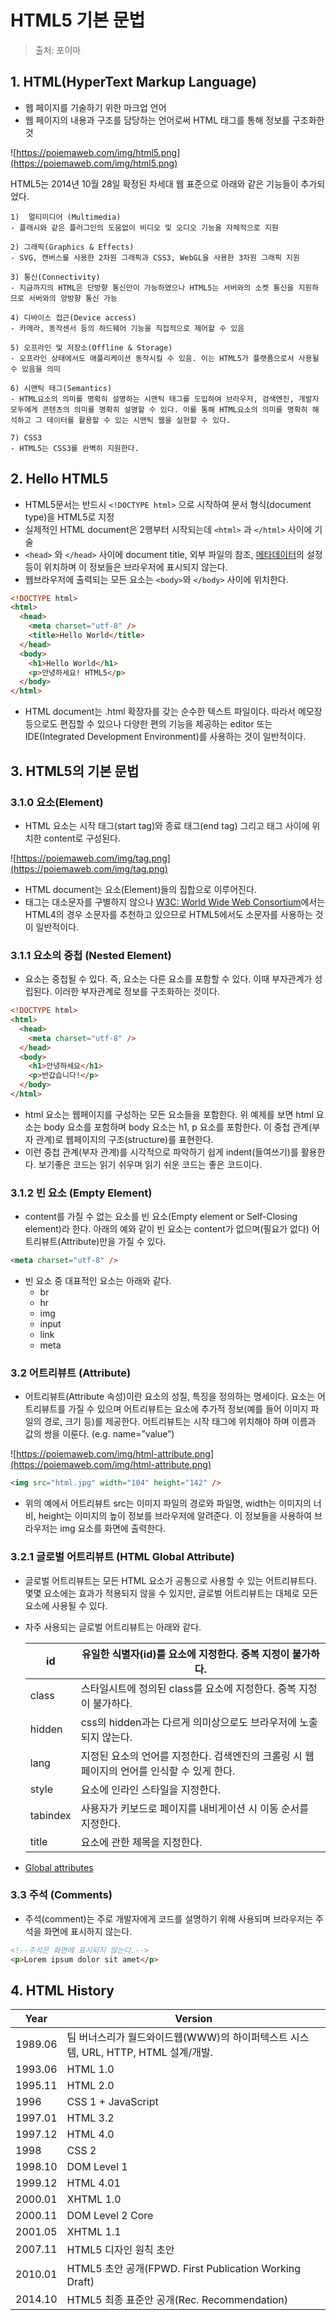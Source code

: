 # HTML5 기본 문법

> 출처: 포이마

## 1. HTML(HyperText Markup Language)

- 웹 페이지를 기술하기 위한 마크업 언어
- 웹 페이지의 내용과 구조를 담당하는 언어로써 HTML 태그를 통해 정보를 구조화한 것

![https://poiemaweb.com/img/html5.png](https://poiemaweb.com/img/html5.png)

HTML5는 2014년 10월 28일 확정된 차세대 웹 표준으로 아래와 같은 기능들이 추가되었다.

    1)  멀티미디어 (Multimedia)
    - 플래시와 같은 플러그인의 도움없이 비디오 및 오디오 기능을 자체적으로 지원

    2) 그래픽(Graphics & Effects)
    - SVG, 캔버스를 사용한 2차원 그래픽과 CSS3, WebGL을 사용한 3차원 그래픽 지원

    3) 통신(Connectivity)
    - 지금까지의 HTML은 단방향 통신만이 가능하였으나 HTML5는 서버와의 소켓 통신을 지원하므로 서버와의 양방향 통신 가능

    4) 디바이스 접근(Device access)
    - 카메라, 동작센서 등의 하드웨어 기능을 직접적으로 제어할 수 있음

    5) 오프라인 및 저장소(Offline & Storage)
    - 오프라인 상태에서도 애플리케이션 동작시킬 수 있음. 이는 HTML5가 플랫폼으로서 사용될 수 있음을 의미

    6) 시맨틱 태그(Semantics)
    - HTML요소의 의미를 명확히 설명하는 시맨틱 태그를 도입하여 브라우저, 검색엔진, 개발자 모두에게 콘텐츠의 의미를 명확히 설명할 수 있다. 이를 통해 HTML요소의 의미를 명확히 해석하고 그 데이터를 활용할 수 있는 시맨틱 웹을 실현할 수 있다.

    7) CSS3
    - HTML5는 CSS3를 완벽히 지원한다.

## 2. Hello HTML5

- HTML5문서는 반드시 `<!DOCTYPE html>` 으로 시작하여 문서 형식(document type)을 HTML5로 지정
- 실제적인 HTML document은 2행부터 시작되는데 `<html>` 과 `</html>` 사이에 기술
- `<head>` 와 `</head>` 사이에 document title, 외부 파일의 참조, [메타데이터](https://poiemaweb.com/html5-syntax)의 설정 등이 위치하며 이 정보들은 브라우저에 표시되지 않는다.
- 웹브라우저에 출력되는 모든 요소는 `<body>`와 `</body>` 사이에 위치한다.

```html
<!DOCTYPE html>
<html>
  <head>
    <meta charset="utf-8" />
    <title>Hello World</title>
  </head>
  <body>
    <h1>Hello World</h1>
    <p>안녕하세요! HTML5</p>
  </body>
</html>
```

- HTML document는 .html 확장자를 갖는 순수한 텍스트 파일이다. 따라서 메모장 등으로도 편집할 수 있으나 다양한 편의 기능을 제공하는 editor 또는 IDE(Integrated Development Environment)를 사용하는 것이 일반적이다.

## 3. HTML5의 기본 문법

### **3.1.0 요소(Element)**

- HTML 요소는 시작 태그(start tag)와 종료 태그(end tag) 그리고 태그 사이에 위치한 content로 구성된다.

![https://poiemaweb.com/img/tag.png](https://poiemaweb.com/img/tag.png)

- HTML document는 요소(Element)들의 집합으로 이루어진다.
- 태그는 대소문자를 구별하지 않으나 [W3C: World Wide Web Consortium](https://www.w3.org/)에서는 HTML4의 경우 소문자를 추천하고 있으므로 HTML5에서도 소문자를 사용하는 것이 일반적이다.

### **3.1.1 요소의 중첩 (Nested Element)**

- 요소는 중첩될 수 있다. 즉, 요소는 다른 요소를 포함할 수 있다. 이때 부자관계가 성립된다. 이러한 부자관계로 정보를 구조화하는 것이다.

```html
<!DOCTYPE html>
<html>
  <head>
    <meta charset="utf-8" />
  </head>
  <body>
    <h1>안녕하세요</h1>
    <p>반갑습니다!</p>
  </body>
</html>
```

- html 요소는 웹페이지를 구성하는 모든 요소들을 포함한다. 위 예제를 보면 html 요소는 body 요소를 포함하며 body 요소는 h1, p 요소를 포함한다. 이 중첩 관계(부자 관계)로 웹페이지의 구조(structure)를 표현한다.
- 이런 중첩 관계(부자 관계)를 시각적으로 파악하기 쉽게 indent(들여쓰기)를 활용한다. 보기좋은 코드는 읽기 쉬우며 읽기 쉬운 코드는 좋은 코드이다.

### **3.1.2 빈 요소 (Empty Element)**

- content를 가질 수 없는 요소를 빈 요소(Empty element or Self-Closing element)라 한다. 아래의 예와 같이 빈 요소는 content가 없으며(필요가 없다) 어트리뷰트(Attribute)만을 가질 수 있다.

```html
<meta charset="utf-8" />
```

- 빈 요소 중 대표적인 요소는 아래와 같다.
  - br
  - hr
  - img
  - input
  - link
  - meta

### **3.2 어트리뷰트 (Attribute)**

- 어트리뷰트(Attribute 속성)이란 요소의 성질, 특징을 정의하는 명세이다. 요소는 어트리뷰트를 가질 수 있으며 어트리뷰트는 요소에 추가적 정보(예를 들어 이미지 파일의 경로, 크기 등)를 제공한다. 어트리뷰트는 시작 태그에 위치해야 하며 이름과 값의 쌍을 이룬다. (e.g. name=”value”)

![https://poiemaweb.com/img/html-attribute.png](https://poiemaweb.com/img/html-attribute.png)

```html
<img src="html.jpg" width="104" height="142" />
```

- 위의 예에서 어트리뷰트 src는 이미지 파일의 경로와 파일명, width는 이미지의 너비, height는 이미지의 높이 정보를 브라우저에 알려준다. 이 정보들을 사용하여 브라우저는 img 요소를 화면에 출력한다.

### **3.2.1 글로벌 어트리뷰트 (HTML Global Attribute)**

- 글로벌 어트리뷰트는 모든 HTML 요소가 공통으로 사용할 수 있는 어트리뷰트다. 몇몇 요소에는 효과가 적용되지 않을 수 있지만, 글로벌 어트리뷰트는 대체로 모든 요소에 사용될 수 있다.
- 자주 사용되는 글로벌 어트리뷰트는 아래와 같다.

  | id       | 유일한 식별자(id)를 요소에 지정한다. 중복 지정이 불가하다.                                 |
  | -------- | ------------------------------------------------------------------------------------------ |
  | class    | 스타일시트에 정의된 class를 요소에 지정한다. 중복 지정이 불가하다.                         |
  | hidden   | css의 hidden과는 다르게 의미상으로도 브라우저에 노출되지 않는다.                           |
  | lang     | 지정된 요소의 언어를 지정한다. 검색엔진의 크롤링 시 웹페이지의 언어를 인식할 수 있게 한다. |
  | style    | 요소에 인라인 스타일을 지정한다.                                                           |
  | tabindex | 사용자가 키보드로 페이지를 내비게이션 시 이동 순서를 지정한다.                             |
  | title    | 요소에 관한 제목을 지정한다.                                                               |

- [Global attributes](https://www.w3.org/TR/2010/WD-html-markup-20101019/global-attributes.html)

### **3.3 주석 (Comments)**

- 주석(comment)는 주로 개발자에게 코드를 설명하기 위해 사용되며 브라우저는 주석을 화면에 표시하지 않는다.

```html
<!--주석은 화면에 표시되지 않는다.-->
<p>Lorem ipsum dolor sit amet</p>
```

## **4. HTML History**

| Year    | Version                                                                           |
| ------- | --------------------------------------------------------------------------------- |
| 1989.06 | 팀 버너스리가 월드와이드웹(WWW)의 하이퍼텍스트 시스템, URL, HTTP, HTML 설계/개발. |
| 1993.06 | HTML 1.0                                                                          |
| 1995.11 | HTML 2.0                                                                          |
| 1996    | CSS 1 + JavaScript                                                                |
| 1997.01 | HTML 3.2                                                                          |
| 1997.12 | HTML 4.0                                                                          |
| 1998    | CSS 2                                                                             |
| 1998.10 | DOM Level 1                                                                       |
| 1999.12 | HTML 4.01                                                                         |
| 2000.01 | XHTML 1.0                                                                         |
| 2000.11 | DOM Level 2 Core                                                                  |
| 2001.05 | XHTML 1.1                                                                         |
| 2007.11 | HTML5 디자인 원칙 초안                                                            |
| 2010.01 | HTML5 초안 공개(FPWD. First Publication Working Draft)                            |
| 2014.10 | HTML5 최종 표준안 공개(Rec. Recommendation)                                       |
